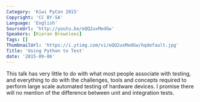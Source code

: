```yaml
---
Category: 'Kiwi PyCon 2015'
Copyright: 'CC BY-SA'
Language: 'English'
SourceUrl: 'http://youtu.be/eQQ2uxMedGw'
Speakers: [Kieran Brownlees]
Tags: []
ThumbnailUrl: 'https://i.ytimg.com/vi/eQQ2uxMedGw/hqdefault.jpg'
Title: 'Using Python to Test'
date: '2015-09-06'
---
```

This talk has very little to do with what most people associate with testing, and everything to do with the challenges, tools and concepts required to perform large scale automated testing of hardware devices. I promise there will no mention of the difference between unit and integration tests.